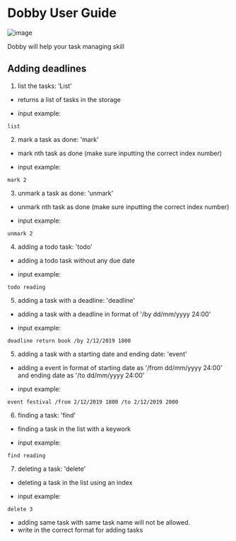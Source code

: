 # Dobby User Guide

![image](/Users/leedoye/ip/docs/Ui.png)

Dobby will help your task managing skill

## Adding deadlines

1. list the tasks: 'List'
- returns a list of tasks in the storage

- input example: 

```
list
```

2. mark a task as done: 'mark'
- mark nth task as done (make sure inputting the correct index number)

- input example: 
```
mark 2
```

3. unmark a task as done: 'unmark'
- unmark nth task as done (make sure inputting the correct index number)

- input example: 
```
unmark 2
```

4. adding a todo task: 'todo'
- adding a todo task without any due date

- input example: 
```
todo reading
```
5. adding a task with a deadline: 'deadline'
- adding a task with a deadline in format of '/by dd/mm/yyyy 24:00'

- input example: 
```
deadline return book /by 2/12/2019 1800
```

5. adding a task with a starting date and ending date: 'event'
- adding a event in format of starting date as '/from dd/mm/yyyy 24:00' and ending date as '/to dd/mm/yyyy 24:00'

- input example: 
```
event festival /from 2/12/2019 1800 /to 2/12/2019 2000
```

6. finding a task: 'find'
- finding a task in the list with a keywork

- input example: 
```
find reading
```

7. deleting a task: 'delete'
- deleting a task in the list using an index

- input example: 
```
delete 3
```

- adding same task with same task name will not be allowed. 
- write in the correct format for adding tasks
